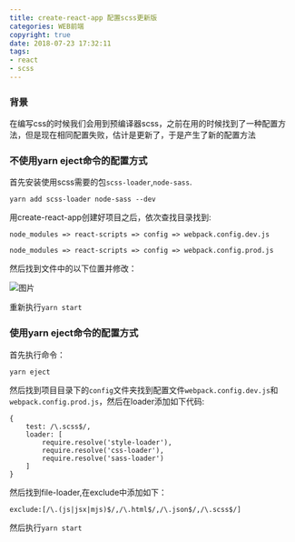 ```yaml
---
title: create-react-app 配置scss更新版
categories: WEB前端
copyright: true
date: 2018-07-23 17:32:11
tags:
- react
- scss
---
```


### 背景

在编写css的时候我们会用到预编译器scss，之前在用的时候找到了一种配置方法，但是现在相同配置失败，估计是更新了，于是产生了新的配置方法<!--more-->

### 不使用yarn eject命令的配置方式
首先安装使用scss需要的包`scss-loader`,`node-sass`.

```
yarn add scss-loader node-sass --dev
```

用create-react-app创建好项目之后，依次查找目录找到:

```
node_modules => react-scripts => config => webpack.config.dev.js

node_modules => react-scripts => config => webpack.config.prod.js
```

然后找到文件中的以下位置并修改：

![图片](http://dinping.wangyuanweb.top/18-7-23/63661560.jpg)

重新执行`yarn start`

### 使用yarn eject命令的配置方式

首先执行命令：

```
yarn eject
```

然后找到项目目录下的`config`文件夹找到配置文件`webpack.config.dev.js`和`webpack.config.prod.js`，然后在loader添加如下代码:

```
{
    test: /\.scss$/,
    loader: [
        require.resolve('style-loader'),
        require.resolve('css-loader'),
        require.resolve('sass-loader')
    ]
}
```

然后找到file-loader,在exclude中添加如下：

```
exclude:[/\.(js|jsx|mjs)$/,/\.html$/,/\.json$/,/\.scss$/]
```

然后执行`yarn start`
